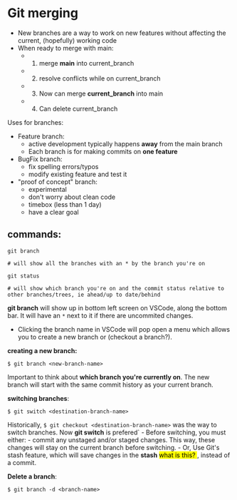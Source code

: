# Git merging

- New branches are a way to work on new features without affecting the current, (hopefully) working code
- When ready to merge with main:
  - 1. merge **main** into current_branch
  - 2. resolve conflicts while on current_branch
  - 3. Now can merge **current_branch** into main
  - 4. Can delete current_branch

Uses for branches:
- Feature branch:
  - active development typically happens **away** from the main branch
  - Each branch is for making commits on **one feature**
- BugFix branch:
  - fix spelling errors/typos
  - modify existing feature and test it
-  "proof of concept" branch: 
   -  experimental
   -  don't worry about clean code
   -  timebox (less than 1 day)
   -  have a clear goal
## commands:
```
git branch 
```
`# will show all the branches with an * by the branch you're on`

```
git status 
```
`# will show which branch you're on and the commit status relative to other branches/trees, ie ahead/up to date/behind`

**git branch** will show up in bottom left screen on VSCode, along the bottom bar.  It will have an `*` next to it if there are uncommited changes.  
- Clicking the branch name in VSCode will pop open a menu which allows you to create a new branch or (checkout a branch?).

**creating a new branch:**
```
$ git branch <new-branch-name>
```
Important to think about **which branch you're currently on**.  The new branch will start with the same commit history as your current branch.

**switching branches**:
```
$ git switch <destination-branch-name>
```
 Historically, `$ git checkout <destination-branch-name>` was the way to switch branches. Now **git switch** is prefered`
    - Before switching, you must either:
    - commit any unstaged and/or staged changes. This way, these changes will stay on the current branch before switching.
    - Or, Use Git's stash feature, which will save changes in the **stash** <mark> what is this? </mark>, instead of a commit.

**Delete a branch**:
```
$ git branch -d <branch-name>
```
